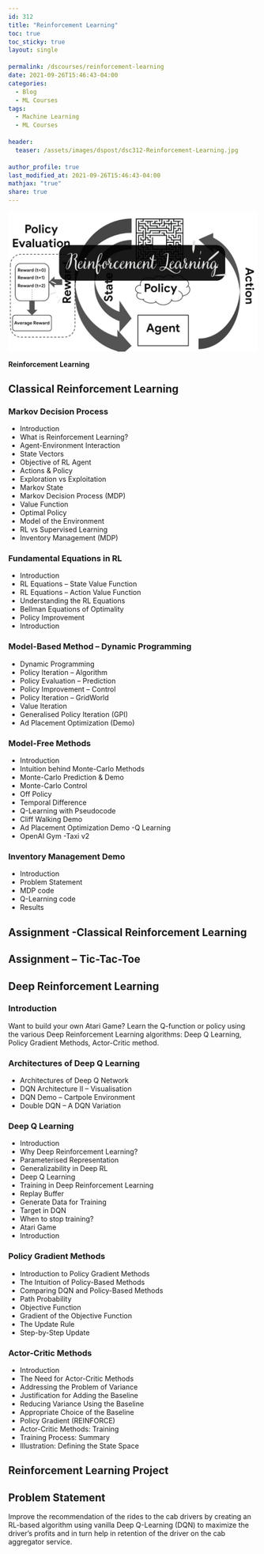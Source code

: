 ```yaml
---
id: 312    
title: "Reinforcement Learning"
toc: true
toc_sticky: true
layout: single

permalink: /dscourses/reinforcement-learning
date: 2021-09-26T15:46:43-04:00
categories:
  - Blog
  - ML Courses
tags: 
  - Machine Learning
  - ML Courses

header:
  teaser: /assets/images/dspost/dsc312-Reinforcement-Learning.jpg

author_profile: true
last_modified_at: 2021-09-26T15:46:43-04:00
mathjax: "true"
share: true
---
```


![Reinforcement Learning](/assets/images/dspost/dsc312-Reinforcement-Learning.jpg)

**Reinforcement Learning**

## Classical Reinforcement Learning

### Markov Decision Process

*   Introduction
*   What is Reinforcement Learning?
*   Agent-Environment Interaction
*   State Vectors
*   Objective of RL Agent
*   Actions & Policy
*   Exploration vs Exploitation
*   Markov State
*   Markov Decision Process (MDP)
*   Value Function
*   Optimal Policy
*   Model of the Environment
*   RL vs Supervised Learning
*   Inventory Management (MDP)

### Fundamental Equations in RL

*   Introduction
*   RL Equations – State Value Function
*   RL Equations – Action Value Function
*   Understanding the RL Equations
*   Bellman Equations of Optimality
*   Policy Improvement
*   Introduction

### Model-Based Method – Dynamic Programming

*   Dynamic Programming
*   Policy Iteration – Algorithm
*   Policy Evaluation – Prediction
*   Policy Improvement – Control
*   Policy Iteration – GridWorld
*   Value Iteration
*   Generalised Policy Iteration (GPI)
*   Ad Placement Optimization (Demo)

### Model-Free Methods

*   Introduction
*   Intuition behind Monte-Carlo Methods
*   Monte-Carlo Prediction & Demo
*   Monte-Carlo Control
*   Off Policy
*   Temporal Difference
*   Q-Learning with Pseudocode
*   Cliff Walking Demo
*   Ad Placement Optimization Demo -Q Learning
*   OpenAI Gym -Taxi v2

### Inventory Management Demo

*   Introduction
*   Problem Statement
*   MDP code
*   Q-Learning code
*   Results

## Assignment -Classical Reinforcement Learning

## Assignment – Tic-Tac-Toe

## Deep Reinforcement Learning


### Introduction  
Want to build your own Atari Game? Learn the Q-function or policy using the various Deep Reinforcement Learning algorithms: Deep Q Learning, Policy Gradient Methods, Actor-Critic method.

### Architectures of Deep Q Learning

*   Architectures of Deep Q Network
*   DQN Architecture II – Visualisation
*   DQN Demo – Cartpole Environment
*   Double DQN – A DQN Variation

### Deep Q Learning

*   Introduction
*   Why Deep Reinforcement Learning?
*   Parameterised Representation
*   Generalizability in Deep RL
*   Deep Q Learning
*   Training in Deep Reinforcement Learning
*   Replay Buffer
*   Generate Data for Training
*   Target in DQN
*   When to stop training?
*   Atari Game
*   Introduction

### Policy Gradient Methods

*   Introduction to Policy Gradient Methods
*   The Intuition of Policy-Based Methods
*   Comparing DQN and Policy-Based Methods
*   Path Probability
*   Objective Function
*   Gradient of the Objective Function
*   The Update Rule
*   Step-by-Step Update

### Actor-Critic Methods

*   Introduction
*   The Need for Actor-Critic Methods
*   Addressing the Problem of Variance
*   Justification for Adding the Baseline
*   Reducing Variance Using the Baseline
*   Appropriate Choice of the Baseline
*   Policy Gradient (REINFORCE)
*   Actor-Critic Methods: Training
*   Training Process: Summary
*   Illustration: Defining the State Space

## Reinforcement Learning Project


## Problem Statement  
Improve the recommendation of the rides to the cab drivers by creating an RL-based algorithm using vanilla Deep Q-Learning (DQN) to maximize the driver’s profits and in turn help in retention of the driver on the cab aggregator service.